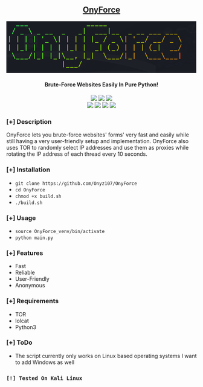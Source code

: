 <h2 align="center"><u>OnyForce</u></h2>

![Brute-Force Websites Easily In Pure Python!](https://raw.githubusercontent.com/Onyz107/OnyForce/master/img/image.png?token=GHSAT0AAAAAACPLDTBCLTYI647PUH3FOSFOZP2ZLWQ)
<h4 align="center"> Brute-Force Websites Easily In Pure Python! </h4>

<p align="center">
    <img src="https://img.shields.io/github/stars/Onyz107/OnyForce?style=for-the-badge&color=orange">
    <img src="https://img.shields.io/github/license/Onyz107/OnyForce?style=for-the-badge&color=blue">
    <img src="https://img.shields.io/github/issues/Onyz107/OnyForce?style=for-the-badge&color=red">
<br>
    <img src="https://img.shields.io/badge/Author-Zeid Asseh-magenta?style=flat-square">
    <img src="https://img.shields.io/badge/Maintained-Yes-cyan?style=flat-square">
    <img src="https://img.shields.io/badge/Made%20In-Türkiye-green?style=flat-square">
    <img src="https://img.shields.io/badge/Written%20In-Python-blue?style=flat-square">
</p>

### [+] Description
OnyForce lets you brute-force websites' forms' very fast and easily while still having a very user-friendly setup and implementation. OnyForce also uses TOR to randomly select IP addresses and use them as proxies while rotating the IP address of each thread every 10 seconds.

### [+] Installation
 - `git clone https://github.com/Onyz107/OnyForce`
 - `cd OnyForce`
 - `chmod +x build.sh`
 - `./build.sh`

### [+] Usage
 - `source OnyForce_venv/bin/activate`
 - `python main.py`

### [+] Features
 - Fast
 - Reliable
 - User-Friendly
 - Anonymous

### [+] Requirements
 - TOR
 - lolcat
 - Python3

### [+] ToDo
 - The script currently only works on Linux based operating systems I want to add Windows as well


### `[!] Tested On Kali Linux`

